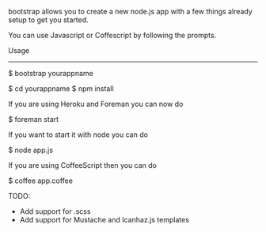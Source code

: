 bootstrap allows you to create a new node.js app with a few things already setup to get you started.

You can use Javascript or Coffescript by following the prompts.

Usage
______

$ bootstrap yourappname

$ cd yourappname
$ npm install

If you are using Heroku and Foreman you can now do

$ foreman start

If you want to start it with node you can do

$ node app.js

If you are using CoffeeScript then you can do

$ coffee app.coffee

TODO:

* Add support for .scss
* Add support for Mustache and Icanhaz.js templates
